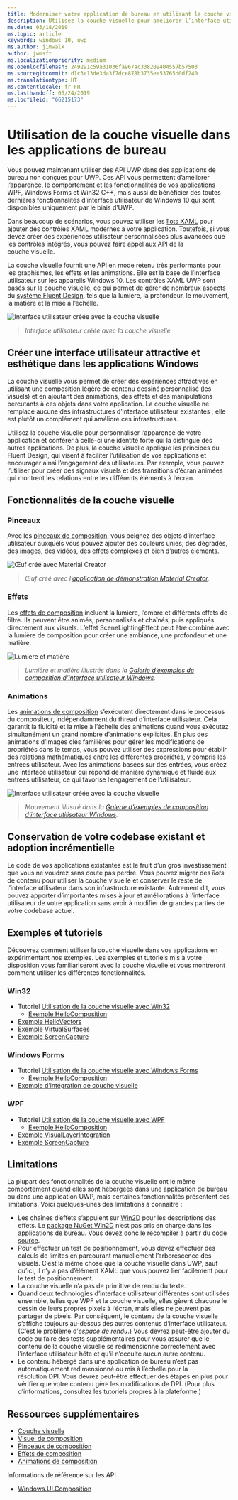```yaml
---
title: Moderniser votre application de bureau en utilisant la couche visuelle
description: Utilisez la couche visuelle pour améliorer l’interface utilisateur de votre application de bureau Win32 ou .NET.
ms.date: 03/18/2019
ms.topic: article
keywords: windows 10, uwp
ms.author: jimwalk
author: jwmsft
ms.localizationpriority: medium
ms.openlocfilehash: 249291c59a31036fa967ac338209404557b57503
ms.sourcegitcommit: d1c3e13de3da3f7dce878b3735ee53765d0df240
ms.translationtype: HT
ms.contentlocale: fr-FR
ms.lasthandoff: 05/24/2019
ms.locfileid: "66215173"
---
```

# <a name="using-the-visual-layer-in-desktop-apps"></a>Utilisation de la couche visuelle dans les applications de bureau

Vous pouvez maintenant utiliser des API UWP dans des applications de bureau non conçues pour UWP. Ces API vous permettent d’améliorer l’apparence, le comportement et les fonctionnalités de vos applications WPF, Windows Forms et Win32 C++, mais aussi de bénéficier des toutes dernières fonctionnalités d’interface utilisateur de Windows 10 qui sont disponibles uniquement par le biais d’UWP.

Dans beaucoup de scénarios, vous pouvez utiliser les [îlots XAML](xaml-islands.md) pour ajouter des contrôles XAML modernes à votre application. Toutefois, si vous devez créer des expériences utilisateur personnalisées plus avancées que les contrôles intégrés, vous pouvez faire appel aux API de la couche visuelle.

La couche visuelle fournit une API en mode retenu très performante pour les graphismes, les effets et les animations. Elle est la base de l’interface utilisateur sur les appareils Windows 10. Les contrôles XAML UWP sont basés sur la couche visuelle, ce qui permet de gérer de nombreux aspects du [système Fluent Design](/windows/uwp/design/fluent-design-system/index), tels que la lumière, la profondeur, le mouvement, la matière et la mise à l’échelle.

![Interface utilisateur créée avec la couche visuelle](images/visual-layer-interop/pull-to-animate.gif)

> _Interface utilisateur créée avec la couche visuelle_

## <a name="create-a-visually-engaging-user-interface-in-any-windows-app"></a>Créer une interface utilisateur attractive et esthétique dans les applications Windows

La couche visuelle vous permet de créer des expériences attractives en utilisant une composition légère de contenu dessiné personnalisé (les visuels) et en ajoutant des animations, des effets et des manipulations percutants à ces objets dans votre application. La couche visuelle ne remplace aucune des infrastructures d’interface utilisateur existantes ; elle est plutôt un complément qui améliore ces infrastructures.

Utilisez la couche visuelle pour personnaliser l’apparence de votre application et conférer à celle-ci une identité forte qui la distingue des autres applications. De plus, la couche visuelle applique les principes du Fluent Design, qui visent à faciliter l’utilisation de vos applications et encourager ainsi l’engagement des utilisateurs. Par exemple, vous pouvez l’utiliser pour créer des signaux visuels et des transitions d’écran animées qui montrent les relations entre les différents éléments à l’écran.

## <a name="visual-layer-features"></a>Fonctionnalités de la couche visuelle

### <a name="brushes"></a>Pinceaux

Avec les [pinceaux de composition](/windows/uwp/composition/composition-brushes), vous peignez des objets d’interface utilisateur auxquels vous pouvez ajouter des couleurs unies, des dégradés, des images, des vidéos, des effets complexes et bien d’autres éléments.

![Œuf créé avec Material Creator](images/visual-layer-interop/egg.gif)

> _Œuf créé avec l’[application de démonstration Material Creator](https://github.com/Microsoft/WindowsCompositionSamples/tree/master/Demos/MaterialCreator)._

### <a name="effects"></a>Effets

Les [effets de composition](/windows/uwp/composition/composition-effects) incluent la lumière, l’ombre et différents effets de filtre. Ils peuvent être animés, personnalisés et chaînés, puis appliqués directement aux visuels. L’effet SceneLightingEffect peut être combiné avec la lumière de composition pour créer une ambiance, une profondeur et une matière.

![Lumière et matière](images/visual-layer-interop/light-interop.gif)

> _Lumière et matière illustrés dans la [Galerie d’exemples de composition d’interface utilisateur Windows](https://github.com/Microsoft/WindowsCompositionSamples/tree/master/SampleGallery)._

### <a name="animations"></a>Animations

Les [animations de composition](/windows/uwp/composition/composition-animation) s’exécutent directement dans le processus du compositeur, indépendamment du thread d’interface utilisateur. Cela garantit la fluidité et la mise à l’échelle des animations quand vous exécutez simultanément un grand nombre d’animations explicites. En plus des animations d’images clés familières pour gérer les modifications de propriétés dans le temps, vous pouvez utiliser des expressions pour établir des relations mathématiques entre les différentes propriétés, y compris les entrées utilisateur. Avec les animations basées sur des entrées, vous créez une interface utilisateur qui répond de manière dynamique et fluide aux entrées utilisateur, ce qui favorise l’engagement de l’utilisateur.

![Interface utilisateur créée avec la couche visuelle](images/visual-layer-interop/swipe-scroller.gif)

> _Mouvement illustré dans la [Galerie d’exemples de composition d’interface utilisateur Windows](https://github.com/Microsoft/WindowsCompositionSamples/tree/master/SampleGallery)._

## <a name="keep-your-existing-codebase-and-adopt-incrementally"></a>Conservation de votre codebase existant et adoption incrémentielle

Le code de vos applications existantes est le fruit d’un gros investissement que vous ne voudrez sans doute pas perdre. Vous pouvez migrer des _îlots_ de contenu pour utiliser la couche visuelle et conserver le reste de l’interface utilisateur dans son infrastructure existante. Autrement dit, vous pouvez apporter d’importantes mises à jour et améliorations à l’interface utilisateur de votre application sans avoir à modifier de grandes parties de votre codebase actuel.

## <a name="samples-and-tutorials"></a>Exemples et tutoriels

Découvrez comment utiliser la couche visuelle dans vos applications en expérimentant nos exemples. Les exemples et tutoriels mis à votre disposition vous familiariseront avec la couche visuelle et vous montreront comment utiliser les différentes fonctionnalités.

### <a name="win32"></a>Win32

- Tutoriel [Utilisation de la couche visuelle avec Win32](using-the-visual-layer-with-win32.md)
  - [Exemple HelloComposition](https://github.com/Microsoft/Windows.UI.Composition-Win32-Samples/tree/master/cpp/HelloComposition)
- [Exemple HelloVectors](https://github.com/Microsoft/Windows.UI.Composition-Win32-Samples/tree/master/cpp/HelloVectors)
- [Exemple VirtualSurfaces](https://github.com/Microsoft/Windows.UI.Composition-Win32-Samples/tree/master/cpp/VirtualSurfaces)
- [Exemple ScreenCapture](https://github.com/Microsoft/Windows.UI.Composition-Win32-Samples/tree/master/cpp/ScreenCaptureforHWND)

### <a name="windows-forms"></a>Windows Forms

- Tutoriel [Utilisation de la couche visuelle avec Windows Forms](using-the-visual-layer-with-windows-forms.md)
  - [Exemple HelloComposition](https://github.com/Microsoft/Windows.UI.Composition-Win32-Samples/tree/master/dotnet/WinForms/HelloComposition)
- [Exemple d’intégration de couche visuelle](https://github.com/Microsoft/Windows.UI.Composition-Win32-Samples/tree/master/dotnet/WinForms/VisualLayerIntegration)

### <a name="wpf"></a>WPF

- Tutoriel [Utilisation de la couche visuelle avec WPF](using-the-visual-layer-with-wpf.md)
  - [Exemple HelloComposition](https://github.com/Microsoft/Windows.UI.Composition-Win32-Samples/tree/master/dotnet/WPF/HelloComposition)
- [Exemple VisualLayerIntegration](https://github.com/Microsoft/Windows.UI.Composition-Win32-Samples/tree/master/dotnet/WPF/VisualLayerIntegration)
- [Exemple ScreenCapture](https://github.com/Microsoft/Windows.UI.Composition-Win32-Samples/tree/master/dotnet/WPF/ScreenCapture)

## <a name="limitations"></a>Limitations

La plupart des fonctionnalités de la couche visuelle ont le même comportement quand elles sont hébergées dans une application de bureau ou dans une application UWP, mais certaines fonctionnalités présentent des limitations. Voici quelques-unes des limitations à connaître :

- Les chaînes d’effets s’appuient sur [Win2D](http://microsoft.github.io/Win2D/html/Introduction.htm) pour les descriptions des effets. Le [package NuGet Win2D](https://www.nuget.org/packages/Win2D.uwp) n’est pas pris en charge dans les applications de bureau. Vous devez donc le recompiler à partir du [code source](https://github.com/Microsoft/Win2D).
- Pour effectuer un test de positionnement, vous devez effectuer des calculs de limites en parcourant manuellement l’arborescence des visuels. C’est la même chose que la couche visuelle dans UWP, sauf qu’ici, il n’y a pas d’élément XAML que vous pouvez lier facilement pour le test de positionnement.
- La couche visuelle n’a pas de primitive de rendu du texte.
- Quand deux technologies d’interface utilisateur différentes sont utilisées ensemble, telles que WPF et la couche visuelle, elles gèrent chacune le dessin de leurs propres pixels à l’écran, mais elles ne peuvent pas partager de pixels. Par conséquent, le contenu de la couche visuelle s’affiche toujours au-dessus des autres contenus d’interface utilisateur. (C’est le problème d’_espace de rendu_.) Vous devrez peut-être ajouter du code ou faire des tests supplémentaires pour vous assurer que le contenu de la couche visuelle se redimensionne correctement avec l’interface utilisateur hôte et qu’il n’occulte aucun autre contenu.
- Le contenu hébergé dans une application de bureau n’est pas automatiquement redimensionné ou mis à l’échelle pour la résolution DPI. Vous devrez peut-être effectuer des étapes en plus pour vérifier que votre contenu gère les modifications de DPI. (Pour plus d’informations, consultez les tutoriels propres à la plateforme.)

## <a name="additional-resources"></a>Ressources supplémentaires

- [Couche visuelle](/windows/uwp/composition/visual-layer)
- [Visuel de composition](/windows/uwp/composition/composition-visual-tree)
- [Pinceaux de composition](/windows/uwp/composition/composition-brushes)
- [Effets de composition](/windows/uwp/composition/composition-effects)
- [Animations de composition](/windows/uwp/composition/composition-animation)

Informations de référence sur les API

- [Windows.UI.Composition](/uwp/api/Windows.UI.Composition)